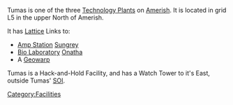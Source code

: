 Tumas is one of the three [Technology
Plants](Technology_Plant.md "wikilink") on [Amerish](Amerish.md "wikilink").
It is located in grid L5 in the upper North of Amerish.

It has [Lattice](Lattice.md "wikilink") Links to:

- [Amp Station](Amp_Station.md "wikilink") [Sungrey](Sungrey.md "wikilink")
- [Bio Laboratory](Bio_Laboratory.md "wikilink")
  [Onatha](Onatha.md "wikilink")
- A [Geowarp](Geowarp.md "wikilink")

Tumas is a Hack-and-Hold Facility, and has a Watch Tower to it's East,
outside Tumas' [SOI](SOI.md "wikilink").

[Category:Facilities](Category:Facilities.md "wikilink")

